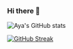 ### Hi there 👋

![Aya's GitHub stats](https://github-readme-stats-islrxy1fa-maord-pmme.vercel.app/api?username=Aya-X&theme=tokyonight&show_icons=true&rank_icon=percentile&hide_border=true&card_width=470)

[![GitHub Streak](https://github-readme-streak-stats-six-tau.vercel.app?user=Aya-X&theme=tokyonight&date_format=j%20M%5B%20Y%5D&card_width=470&hide_border=true)](https://git.io/streak-stats)



<!--
**Aya-X/Aya-X** is a ✨ _special_ ✨ repository because its `README.md` (this file) appears on your GitHub profile.

![GitHub Summary](https://github-profile-summary-cards.vercel.app/api/cards/profile-details?username=Aya-X&theme=2077)

![Top Langs](https://github-readme-stats.vercel.app/api/top-langs/?username=Aya-X&theme=tokyonight)

Here are some ideas to get you started:

- 🔭 I’m currently working on ...
- 🌱 I’m currently learning ...
- 👯 I’m looking to collaborate on ...
- 🤔 I’m looking for help with ...
- 💬 Ask me about ...
- 📫 How to reach me: ...
- 😄 Pronouns: ...
- ⚡ Fun fact: ...
-->
